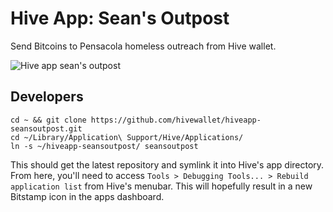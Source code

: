 # Hive App: Sean's Outpost

Send Bitcoins to Pensacola homeless outreach from Hive wallet.

![Hive app sean's outpost](https://f.cloud.github.com/assets/412533/1961132/421bb568-8268-11e3-877c-1a7d0ac2513e.png)

## Developers
```
cd ~ && git clone https://github.com/hivewallet/hiveapp-seansoutpost.git
cd ~/Library/Application\ Support/Hive/Applications/
ln -s ~/hiveapp-seansoutpost/ seansoutpost
```

This should get the latest repository and symlink it into Hive's app directory. From here, you'll need to access `Tools > Debugging Tools... > Rebuild application list` from Hive's menubar. This will hopefully result in a new Bitstamp icon in the apps dashboard.
